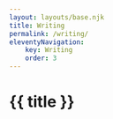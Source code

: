 ```yaml
---
layout: layouts/base.njk
title: Writing
permalink: /writing/
eleventyNavigation:
    key: Writing
    order: 3
---
```

# {{ title }}